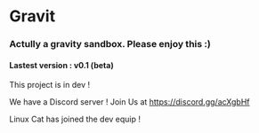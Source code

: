# Gravit
### Actully a gravity sandbox. Please enjoy this :)

#### Lastest version : v0.1 (beta)


This project is in dev !

We have a Discord server ! Join Us at https://discord.gg/acXgbHf

Linux Cat has joined the dev equip !

